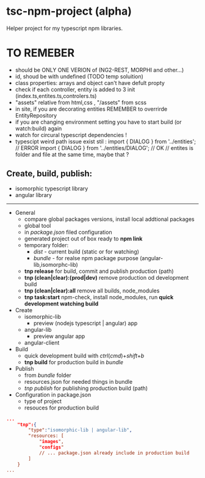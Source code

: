 # tsc-npm-project (alpha)

Helper project for my typescript npm libraries.




# TO REMEBER
- should be ONLY ONE VERION of (NG2-REST, MORPHI and other...)
- id, shoud be with undefined (TODO temp soluition)
- class properties: arrays and object can't have defult propty
 - check if each controller, entity is added to 3 init (index.ts,entites.ts,controlers.ts)
 - "assets" relative from html,css ,  "/assets" from scss
- in site, if you are decorating entities REMEMBER to overrirde EntityRepository
- if you are changing environment setting you have to start build (or watch:build) again
- watch for circural typescript dependencies !
- typescipt weird path issue exist stil  :
import { DIALOG } from '../entities'; // ERROR 
import { DIALOG } from '../entities/DIALOG'; // OK
// entites is folder and file at the same time, maybe that ?

## Create, build, publish:
- isomorphic typescript library
- angular library

---


- General
    - compare global packages versions, install local addtional packages
    - global tool
    - in *package.json* filed configuration 
    - generated project out of box ready to **npm link**
    - temporary folder:
        - *dist* - current build (static or for watching)
        - *bundle* - for realse npm package purpose (angular-lib,isomorphc-lib)
    - **tnp release** for build, commit and publish production (path)
    - **tnp (clean|clear):(prod|dev)** remove production od development build
    - **tnp (clean|clear):all** remove all builds, node_modules
    - **tnp task:start** npm-check, install node_modules, run **quick development watching build**
- Create
    - isomorphic-lib
        - preview (nodejs typescript | angular) app
    - angular-lib
        - preview angular app
    - angular-client        
- Build
    - quick development build with *ctrl*(*cmd*)+*shift*+*b*
    - **tnp build** for production build in *bundle*
- Publish
    - from *bundle* folder
    - resources.json for needed things in bundle
    - *tnp publish* for publishing production build (path)
- Configuration in package.json
    - type of project
    - resouces for production build
```json
...
    "tnp":{
        "type":"isomorphic-lib | angular-lib",
        "resources: [
            "images",
            "configs"
            // ... package.json already include in production build
        ]
    }
...
```
